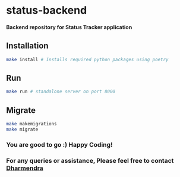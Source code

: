 # status-backend

#### Backend repository for Status Tracker application

## Installation

```bash
make install # Installs required python packages using poetry
```

## Run

```bash
make run # standalone server on port 8000
```

## Migrate

```bash
make makemigrations
make migrate
```

### You are good to go :) Happy Coding!

### For any queries or assistance, Please feel free to contact [Dharmendra](mailto:chintapallidharmendra@gmail.com)
